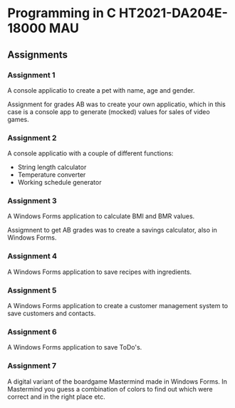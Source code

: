 # Programming in C HT2021-DA204E-18000 MAU
## Assignments
### Assignment 1
A console applicatio to create a pet with name, age and gender.

Assignment for grades AB was to create your own applicatio, which in this case is a console app to generate (mocked) values for sales of video games.

### Assignment 2
A console applicatio with a couple of different functions:
- String length calculator
- Temperature converter
- Working schedule generator

### Assignment 3
A Windows Forms application to calculate BMI and BMR values.

Assigmnent to get AB grades was to create a savings calculator, also in Windows Forms.

### Assignment 4
A Windows Forms application to save recipes with ingredients.

### Assignment 5
A Windows Forms application to create a customer management system to save customers and contacts.

### Assignment 6
A Windows Forms application to save ToDo's.

### Assignment 7
A digital variant of the boardgame Mastermind made in Windows Forms. In Mastermind  you guess a combination of colors to find out which were correct and in the right place etc.
